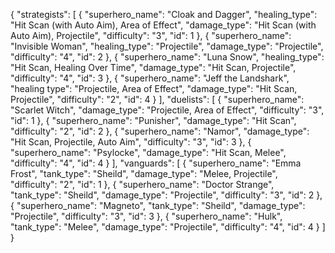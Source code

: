{
  "strategists": [
    {
      "superhero_name": "Cloak and Dagger",
      "healing_type": "Hit Scan (with Auto Aim), Area of Effect",
      "damage_type": "Hit Scan (with Auto Aim), Projectile",
      "difficulty": "3",
      "id": 1
    },
    {
      "superhero_name": "Invisible Woman",
      "healing_type": "Projectile",
      "damage_type": "Projectile",
      "difficulty": "4",
      "id": 2
    },
    {
      "superhero_name": "Luna Snow",
      "healing_type": "Hit Scan, Healing Over Time",
      "damage_type": "Hit Scan, Projectile",
      "difficulty": "4",
      "id": 3
    },
    {
      "superhero_name": "Jeff the Landshark",
      "healing type": "Projectile, Area of Effect",
      "damage_type": "Hit Scan, Projectile",
      "difficulty": "2",
      "id": 4
    }
  ],
  "duelists": [
    {
      "superhero_name": "Scarlet Witch",
      "damage_type": "Projectile, Area of Effect",
      "difficulty": "3",
      "id": 1
    },
    {
      "superhero_name": "Punisher",
      "damage_type": "Hit Scan",
      "difficulty": "2",
      "id": 2
    },
    {
      "superhero_name": "Namor",
      "damage_type": "Hit Scan, Projectile, Auto Aim",
      "difficulty": "3",
      "id": 3
    },
    {
     "superhero_name": "Psylocke",
      "damage_type": "Hit Scan, Melee",
      "difficulty": "4",
      "id": 4
    }
  ],
  "vanguards": [
    {
      "superhero_name": "Emma Frost",
      "tank_type": "Sheild",
      "damage_type": "Melee, Projectile",
      "difficulty": "2",
      "id": 1
    },
    {
      "superhero_name": "Doctor Strange",
      "tank_type": "Sheild",
      "damage_type": "Projectile",
      "difficulty": "3",
      "id": 2
    },
    {
      "superhero_name": "Magneto",
      "tank_type": "Sheild",
      "damage_type": "Projectile",
      "difficulty": "3",
      "id": 3
    },
    {
      "superhero_name": "Hulk",
      "tank_type": "Melee",
      "damage_type": "Projectile",
      "difficulty": "4",
      "id": 4
    }
  ]
}
